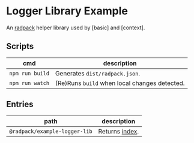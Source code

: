 # Logger Library Example
An [radpack] helper library used by [basic] and [context].


## Scripts
| cmd | description |
| --- | --- |
| `npm run build` | Generates `dist/radpack.json`. |
| `npm run watch` | (Re)Runs `build` when local changes detected. |


## Entries
| path | description |
| --- | --- |
| `@radpack/example-logger-lib` | Returns [index]. |


[index]: ./src/index.js
[radpack]: ../../../
[rollup-url]: https://rollupjs.org/
